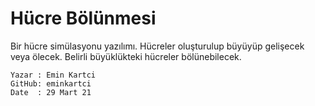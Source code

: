 
# Hücre Bölünmesi

Bir hücre simülasyonu yazılımı. Hücreler oluşturulup büyüyüp gelişecek veya ölecek. Belirli büyüklükteki hücreler bölünebilecek. 


```
Yazar : Emin Kartci
GitHub: eminkartci
Date  : 29 Mart 21
```
